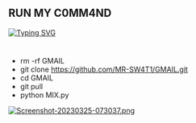 ## RUN MY C0MM4ND
[![Typing SVG](https://readme-typing-svg.demolab.com?font=Fira+Code&size=30&pause=1000&width=435&lines=PAK-GMAIL-CLONING%F0%9F%98%8D)](https://git.io/typing-svg)
#

- rm -rf GMAIL 
- git clone https://github.com/MR-SW4T1/GMAIL.git
- cd GMAIL
- git pull
- python MIX.py

[![Screenshot-20230325-073037.png](https://i.postimg.cc/TYnRkVr1/Screenshot-20230325-073037.png)](https://postimg.cc/F7s5zJCX)
